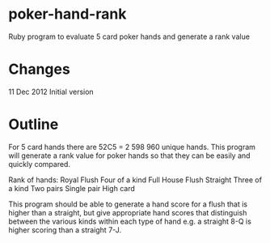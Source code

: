 poker-hand-rank
===============

Ruby program to evaluate 5 card poker hands and generate a rank value 

Changes
=======
11 Dec 2012 Initial version

Outline
=======

For 5 card hands there are 52C5 = 2 598 960 unique hands. This program will generate a rank value for poker hands so that they can be easily and quickly compared.

Rank of hands:
Royal Flush
Four of a kind
Full House
Flush
Straight
Three of a kind
Two pairs
Single pair
High card

This program should be able to generate a hand score for a flush that is higher than a straight, but give appropriate hand scores that distinguish between the various kinds within each type of hand e.g. a straight 8-Q is higher scoring than a straight 7-J.
